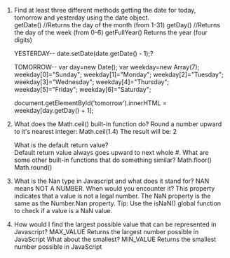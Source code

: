1. Find at least three different methods getting the date for today, tomorrow and yesterday using the date object.  
   	getDate() //Returns the day of the month (from 1-31)
	getDay()	//Returns the day of the week (from 0-6)
	getFullYear()	Returns the year (four digits)

	YESTERDAY-- date.setDate(date.getDate() - 1);?
	
	TOMORROW-- var day=new Date();
	var weekday=new Array(7);
	weekday[0]="Sunday";
	weekday[1]="Monday";
	weekday[2]="Tuesday";
	weekday[3]="Wednesday";
	weekday[4]="Thursday";
	weekday[5]="Friday";
	weekday[6]="Saturday";

	document.getElementById('tomorrow').innerHTML = weekday[day.getDay() + 1];

2. What does the Math.ceil() built-in function do? 
      Round a number upward to it's nearest integer:
      Math.ceil(1.4)
      The result will be: 2  

   What is the default return value?  
      Default return value always goes upward to next whole #.
   What are some other built-in functions that do something similar? 
      Math.floor()  
      Math.round()

3. What is the Nan type in Javascript and what does it stand for? 
      NAN means NOT A NUMBER.
   When would you encounter it? 
      This property indicates that a value is not a legal number.
      The NaN property is the same as the Number.Nan property.
      Tip: Use the isNaN() global function to check if a value is a NaN value.

4. How would I find the largest possible value that can be represented in Javascript? 
      MAX_VALUE	Returns the largest number possible in JavaScript
   What about the smallest?
      MIN_VALUE	Returns the smallest number possible in JavaScript 